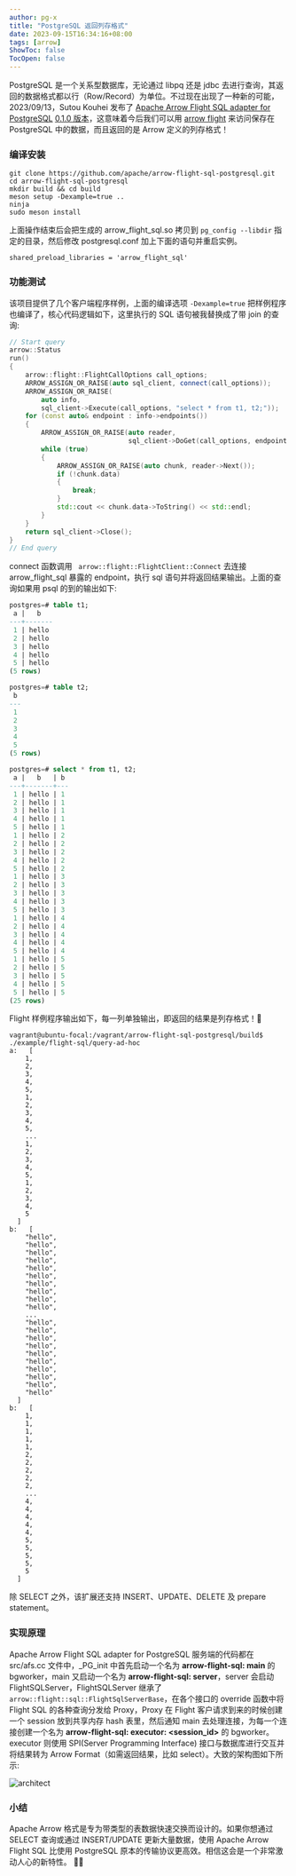 ```yaml
---
author: pg-x
title: "PostgreSQL 返回列存格式"
date: 2023-09-15T16:34:16+08:00
tags: [arrow]
ShowToc: false
TocOpen: false
---
```


PostgreSQL 是一个关系型数据库，无论通过 libpq 还是 jdbc 去进行查询，其返回的数据格式都以行（Row/Record）为单位。不过现在出现了一种新的可能，2023/09/13，Sutou Kouhei 发布了 [Apache Arrow Flight SQL adapter for PostgreSQL](https://github.com/apache/arrow-flight-sql-postgresql) [0.1.0 版本](https://arrow.apache.org/blog/2023/09/13/flight-sql-postgresql-0.1.0-release/)，这意味着今后我们可以用 [arrow flight](https://arrow.apache.org/docs/format/Flight.html) 来访问保存在 PostgreSQL 中的数据，而且返回的是 Arrow 定义的列存格式！

### 编译安装

```shell
git clone https://github.com/apache/arrow-flight-sql-postgresql.git
cd arrow-flight-sql-postgresql
mkdir build && cd build
meson setup -Dexample=true ..
ninja
sudo meson install
```

上面操作结束后会把生成的 arrow_flight_sql.so 拷贝到 `pg_config --libdir` 指定的目录，然后修改 postgresql.conf 加上下面的语句并重启实例。

```shell
shared_preload_libraries = 'arrow_flight_sql'
```

### 功能测试

该项目提供了几个客户端程序样例，上面的编译选项 `-Dexample=true` 把样例程序也编译了，核心代码逻辑如下，这里执行的 SQL 语句被我替换成了带 join 的查询:

```C++
// Start query
arrow::Status
run()
{
	arrow::flight::FlightCallOptions call_options;
	ARROW_ASSIGN_OR_RAISE(auto sql_client, connect(call_options));
	ARROW_ASSIGN_OR_RAISE(
		auto info,
		sql_client->Execute(call_options, "select * from t1, t2;"));
	for (const auto& endpoint : info->endpoints())
	{
		ARROW_ASSIGN_OR_RAISE(auto reader,
		                      sql_client->DoGet(call_options, endpoint.ticket));
		while (true)
		{
			ARROW_ASSIGN_OR_RAISE(auto chunk, reader->Next());
			if (!chunk.data)
			{
				break;
			}
			std::cout << chunk.data->ToString() << std::endl;
		}
	}
	return sql_client->Close();
}
// End query
```

connect 函数调用 ` arrow::flight::FlightClient::Connect` 去连接 arrow_flight_sql 暴露的 endpoint，执行 sql 语句并将返回结果输出。上面的查询如果用 psql 的到的输出如下:

```SQL
postgres=# table t1;
 a |   b
---+-------
 1 | hello
 2 | hello
 3 | hello
 4 | hello
 5 | hello
(5 rows)

postgres=# table t2;
 b
---
 1
 2
 3
 4
 5
(5 rows)

postgres=# select * from t1, t2;
 a |   b   | b
---+-------+---
 1 | hello | 1
 2 | hello | 1
 3 | hello | 1
 4 | hello | 1
 5 | hello | 1
 1 | hello | 2
 2 | hello | 2
 3 | hello | 2
 4 | hello | 2
 5 | hello | 2
 1 | hello | 3
 2 | hello | 3
 3 | hello | 3
 4 | hello | 3
 5 | hello | 3
 1 | hello | 4
 2 | hello | 4
 3 | hello | 4
 4 | hello | 4
 5 | hello | 4
 1 | hello | 5
 2 | hello | 5
 3 | hello | 5
 4 | hello | 5
 5 | hello | 5
(25 rows)
```

Flight 样例程序输出如下，每一列单独输出，即返回的结果是列存格式！🥳

```shell
vagrant@ubuntu-focal:/vagrant/arrow-flight-sql-postgresql/build$ ./example/flight-sql/query-ad-hoc
a:   [
    1,
    2,
    3,
    4,
    5,
    1,
    2,
    3,
    4,
    5,
    ...
    1,
    2,
    3,
    4,
    5,
    1,
    2,
    3,
    4,
    5
  ]
b:   [
    "hello",
    "hello",
    "hello",
    "hello",
    "hello",
    "hello",
    "hello",
    "hello",
    "hello",
    "hello",
    ...
    "hello",
    "hello",
    "hello",
    "hello",
    "hello",
    "hello",
    "hello",
    "hello",
    "hello",
    "hello"
  ]
b:   [
    1,
    1,
    1,
    1,
    1,
    2,
    2,
    2,
    2,
    2,
    ...
    4,
    4,
    4,
    4,
    4,
    5,
    5,
    5,
    5,
    5
  ]
```

除 SELECT 之外，该扩展还支持 INSERT、UPDATE、DELETE 及 prepare statement。

### 实现原理

Apache Arrow Flight SQL adapter for PostgreSQL 服务端的代码都在 src/afs.cc 文件中，_PG_init 中首先启动一个名为 **arrow-flight-sql: main** 的 bgworker，main 又启动一个名为 **arrow-flight-sql: server**，server 会启动 FlightSQLServer，FlightSQLServer 继承了 `arrow::flight::sql::FlightSqlServerBase`，在各个接口的 override 函数中将 Flight SQL 的各种查询分发给 Proxy，Proxy 在 Flight 客户请求到来的时候创建一个 session 放到共享内存 hash 表里，然后通知 main 去处理连接，为每一个连接创建一个名为 **arrow-flight-sql: executor: <session_id>** 的 bgworker。executor 则使用 SPI(Server Programming Interface) 接口与数据库进行交互并将结果转为 Arrow Format（如需返回结果，比如 select）。大致的架构图如下所示:

![architect](/images/apache_flight_adapter.png)


### 小结

Apache Arrow 格式是专为带类型的表数据快速交换而设计的。如果你想通过 SELECT 查询或通过 INSERT/UPDATE 更新大量数据，使用 Apache Arrow Flight SQL 比使用 PostgreSQL 原本的传输协议更高效。相信这会是一个非常激动人心的新特性。 🎉🎊
